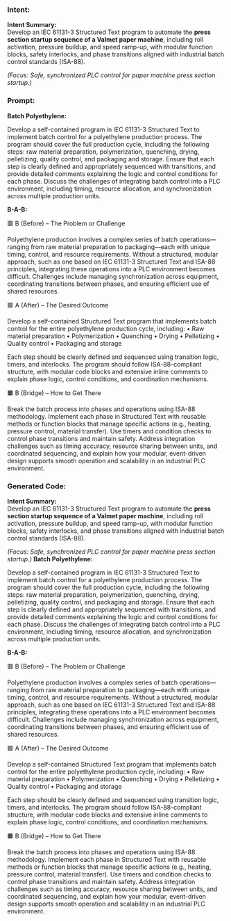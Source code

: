 ### Intent:
**Intent Summary:**  
Develop an IEC 61131-3 Structured Text program to automate the **press section startup sequence of a Valmet paper machine**, including roll activation, pressure buildup, and speed ramp-up, with modular function blocks, safety interlocks, and phase transitions aligned with industrial batch control standards (ISA-88).  

*(Focus: Safe, synchronized PLC control for paper machine press section startup.)*

### Prompt:
**Batch Polyethylene:**

Develop a self-contained program in IEC 61131-3 Structured Text to implement batch control for a polyethylene production process. The program should cover the full production cycle, including the following steps: raw material preparation, polymerization, quenching, drying, pelletizing, quality control, and packaging and storage. Ensure that each step is clearly defined and appropriately sequenced with transitions, and provide detailed comments explaining the logic and control conditions for each phase. Discuss the challenges of integrating batch control into a PLC environment, including timing, resource allocation, and synchronization across multiple production units.

**B-A-B:**

🟥 B (Before) – The Problem or Challenge

Polyethylene production involves a complex series of batch operations—ranging from raw material preparation to packaging—each with unique timing, control, and resource requirements. Without a structured, modular approach, such as one based on IEC 61131-3 Structured Text and ISA-88 principles, integrating these operations into a PLC environment becomes difficult. Challenges include managing synchronization across equipment, coordinating transitions between phases, and ensuring efficient use of shared resources.

🟩 A (After) – The Desired Outcome

Develop a self-contained Structured Text program that implements batch control for the entire polyethylene production cycle, including:
	•	Raw material preparation
	•	Polymerization
	•	Quenching
	•	Drying
	•	Pelletizing
	•	Quality control
	•	Packaging and storage

Each step should be clearly defined and sequenced using transition logic, timers, and interlocks. The program should follow ISA-88-compliant structure, with modular code blocks and extensive inline comments to explain phase logic, control conditions, and coordination mechanisms.

🟧 B (Bridge) – How to Get There

Break the batch process into phases and operations using ISA-88 methodology. Implement each phase in Structured Text with reusable methods or function blocks that manage specific actions (e.g., heating, pressure control, material transfer). Use timers and condition checks to control phase transitions and maintain safety. Address integration challenges such as timing accuracy, resource sharing between units, and coordinated sequencing, and explain how your modular, event-driven design supports smooth operation and scalability in an industrial PLC environment.

### Generated Code:
**Intent Summary:**  
Develop an IEC 61131-3 Structured Text program to automate the **press section startup sequence of a Valmet paper machine**, including roll activation, pressure buildup, and speed ramp-up, with modular function blocks, safety interlocks, and phase transitions aligned with industrial batch control standards (ISA-88).  

*(Focus: Safe, synchronized PLC control for paper machine press section startup.)*
**Batch Polyethylene:**

Develop a self-contained program in IEC 61131-3 Structured Text to implement batch control for a polyethylene production process. The program should cover the full production cycle, including the following steps: raw material preparation, polymerization, quenching, drying, pelletizing, quality control, and packaging and storage. Ensure that each step is clearly defined and appropriately sequenced with transitions, and provide detailed comments explaining the logic and control conditions for each phase. Discuss the challenges of integrating batch control into a PLC environment, including timing, resource allocation, and synchronization across multiple production units.

**B-A-B:**

🟥 B (Before) – The Problem or Challenge

Polyethylene production involves a complex series of batch operations—ranging from raw material preparation to packaging—each with unique timing, control, and resource requirements. Without a structured, modular approach, such as one based on IEC 61131-3 Structured Text and ISA-88 principles, integrating these operations into a PLC environment becomes difficult. Challenges include managing synchronization across equipment, coordinating transitions between phases, and ensuring efficient use of shared resources.

🟩 A (After) – The Desired Outcome

Develop a self-contained Structured Text program that implements batch control for the entire polyethylene production cycle, including:
	•	Raw material preparation
	•	Polymerization
	•	Quenching
	•	Drying
	•	Pelletizing
	•	Quality control
	•	Packaging and storage

Each step should be clearly defined and sequenced using transition logic, timers, and interlocks. The program should follow ISA-88-compliant structure, with modular code blocks and extensive inline comments to explain phase logic, control conditions, and coordination mechanisms.

🟧 B (Bridge) – How to Get There

Break the batch process into phases and operations using ISA-88 methodology. Implement each phase in Structured Text with reusable methods or function blocks that manage specific actions (e.g., heating, pressure control, material transfer). Use timers and condition checks to control phase transitions and maintain safety. Address integration challenges such as timing accuracy, resource sharing between units, and coordinated sequencing, and explain how your modular, event-driven design supports smooth operation and scalability in an industrial PLC environment.
